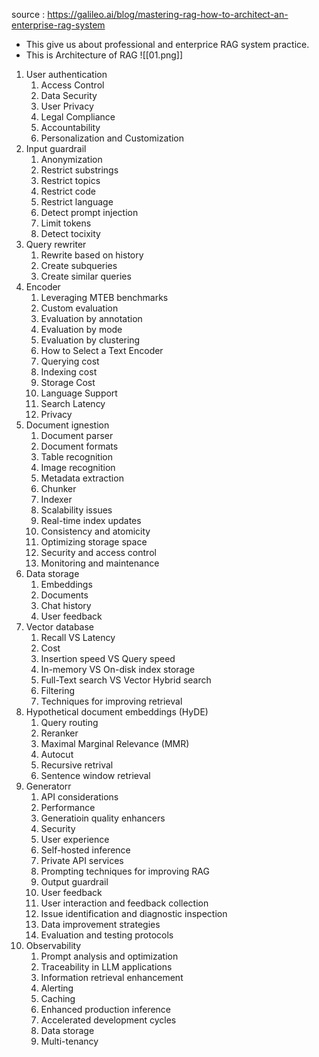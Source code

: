 source : https://galileo.ai/blog/mastering-rag-how-to-architect-an-enterprise-rag-system

- This give us about professional and enterprice RAG system practice.
- This is Architecture of RAG
![[01.png]]
1. User authentication
	1. Access Control
	2. Data Security
	3. User Privacy
	4. Legal Compliance
	5. Accountability
	6. Personalization and Customization
2. Input guardrail
	1. Anonymization
	2. Restrict substrings
	3. Restrict topics
	4. Restrict code
	5. Restrict language
	6. Detect prompt injection
	7. Limit tokens
	8. Detect tocixity
3. Query rewriter
	1. Rewrite based on history
	2. Create subqueries
	3. Create similar queries
4. Encoder
	1. Leveraging MTEB benchmarks
	2. Custom evaluation
	3. Evaluation by annotation
	4. Evaluation by mode
	5. Evaluation by clustering
	6. How to Select a Text Encoder
	7. Querying cost
	8. Indexing cost
	9. Storage Cost
	10. Language Support
	11. Search Latency
	12. Privacy
5. Document ignestion
	1. Document parser
	2. Document formats
	3. Table recognition
	4. Image recognition
	5. Metadata extraction
	6. Chunker
	7. Indexer
	8. Scalability issues
	9. Real-time index updates
	10. Consistency and atomicity
	11. Optimizing storage space
	12. Security and access control
	13. Monitoring and maintenance
6. Data storage
	1. Embeddings
	2. Documents
	3. Chat history
	4. User feedback
7. Vector database
	1. Recall VS Latency
	2. Cost
	3. Insertion speed VS Query speed
	4. In-memory VS On-disk index storage
	5. Full-Text search VS Vector Hybrid search
	6. Filtering
	7. Techniques for improving retrieval
8. Hypothetical document embeddings (HyDE)
	1. Query routing
	2. Reranker
	3. Maximal Marginal Relevance (MMR)
	4. Autocut
	5. Recursive retrival
	6. Sentence window retrieval
9. Generatorr
	1. API considerations
	2. Performance
	3. Generatioin quality enhancers
	4. Security
	5. User experience
	6. Self-hosted inference
	7. Private API services
	8. Prompting techniques for improving RAG
	9. Output guardrail
	10. User feedback
	11. User interaction and feedback collection
	12. Issue identification and diagnostic inspection
	13. Data improvement strategies
	14. Evaluation and testing protocols
10. Observability
	1. Prompt analysis and optimization
	2. Traceability in LLM applications
	3. Information retrieval enhancement
	4. Alerting
	5. Caching
	6. Enhanced production inference
	7. Accelerated development cycles
	8. Data storage
	9. Multi-tenancy